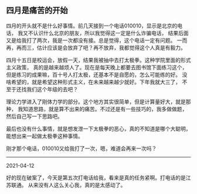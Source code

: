 

## 四月是痛苦的开始
四月的开头就不是什么好事情。前几天接到一个电话010010，显示是北京的电话，
我又不认识什么北京的朋友，所以我觉得这一定是什么诈骗电话，
结果后面又是给我打了两次，我是一次都没有接。总是觉得，这个电话一定有问题。
一而再，再而三，估计应该是会放弃了吧？再不放弃，我都觉得这个人真是有毅力。

四月十五日是校运会，放假一天，结果我被抽中去打太极拳。这种学院里面的形式主义政策，
真的是越来越烦人了。现在是每天晚上都要去图书馆下面练习这个，
但是练习的成果嘛，百十号人打太极，还基本不是自愿的，怎么可能练的好。
没啥希望的，就是希望这种形式主义，在未来越来越少就好。下年我就大三了，
不至于还找我们这个年级的去吧？

理论力学进入了刚体力学的部分。这个地方其实很简单，但是计算量好大，就是那种，
我知道思路，就是算不出来的痛苦。不过还是有一些技巧的，我多做做题，
然后自己写一下思路吧。

最后也没有什么事情，就是想发泄一下太极拳的恶心，真的不知道是哪个大聪明，
能想出来一起做太极拳这种事情。

刚才那个电话，010010又给我打了一次，嗯，难道会再来一次吗？

--------
2021-04-12 

好的现在破案了，今天是第五次打电话给我，看来是真的任务紧啊。打电话的是江苏联通。
从来没有人这么关心我，真的是太感动了。
